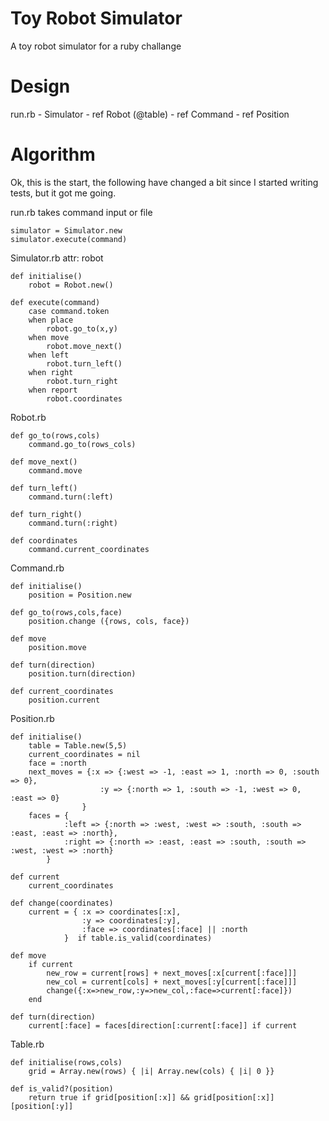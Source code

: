 Toy Robot Simulator
===================

A toy robot simulator for a ruby challange

Design
======

run.rb
	- Simulator
		- ref Robot (@table)
			- ref Command
		- ref Position

Algorithm
=========

Ok, this is the start, the following have changed a bit since I started writing tests, but it got me going.

run.rb 
	takes command input or file

	simulator = Simulator.new
	simulator.execute(command)


Simulator.rb
	attr: robot

	def initialise()
		robot = Robot.new()

	def execute(command)
		case command.token
		when place
			robot.go_to(x,y)
		when move
			robot.move_next()
		when left
			robot.turn_left()
		when right
			robot.turn_right
		when report
			robot.coordinates


Robot.rb 

	def go_to(rows,cols)
		command.go_to(rows_cols)

	def move_next()
		command.move

	def turn_left()
		command.turn(:left)

	def turn_right()
		command.turn(:right)

	def coordinates
		command.current_coordinates

Command.rb

	def initialise()
		position = Position.new

	def go_to(rows,cols,face)
		position.change ({rows, cols, face})

	def move
		position.move  

	def turn(direction)
		position.turn(direction) 

	def current_coordinates
		position.current

Position.rb
 
	def initialise()
		table = Table.new(5,5)	
		current_coordinates = nil
		face = :north
		next_moves = {:x => {:west => -1, :east => 1, :north => 0, :south => 0},
						:y => {:north => 1, :south => -1, :west => 0, :east => 0}
					}
		faces = {
				:left => {:north => :west, :west => :south, :south => :east, :east => :north},
				:right => {:north => :east, :east => :south, :south => :west, :west => :north}
			}

	def current
		current_coordinates		

	def change(coordinates)
		current = { :x => coordinates[:x], 
					:y => coordinates[:y], 
					:face => coordinates[:face] || :north 
				}  if table.is_valid(coordinates)

	def move
		if current 
			new_row = current[rows] + next_moves[:x[current[:face]]]
			new_col = current[cols] + next_moves[:y[current[:face]]]
			change({:x=>new_row,:y=>new_col,:face=>current[:face]})
		end

	def turn(direction)
		current[:face] = faces[direction[:current[:face]] if current


Table.rb
 
 	def initialise(rows,cols)
		grid = Array.new(rows) { |i| Array.new(cols) { |i| 0 }}

	def is_valid?(position)
		return true if grid[position[:x]] && grid[position[:x]][position[:y]]
